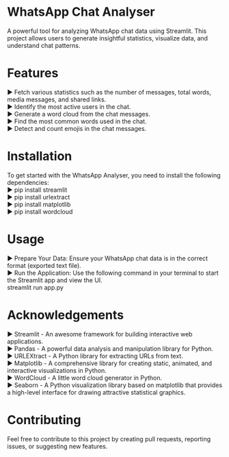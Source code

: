 # WhatsApp Chat Analyser
A powerful tool for analyzing WhatsApp chat data using Streamlit. This project allows users to generate insightful statistics, visualize data, and understand chat patterns.

# Features
►  Fetch various statistics such as the number of messages, total words, media messages, and shared links.<br>
►  Identify the most active users in the chat.<br>
►  Generate a word cloud from the chat messages.<br>
►  Find the most common words used in the chat.<br>
►  Detect and count emojis in the chat messages.<br>

# Installation
To get started with the WhatsApp Analyser, you need to install the following dependencies:<br>
►  pip install streamlit<br>
►  pip install urlextract<br>
►  pip install matplotlib<br>
►  pip install wordcloud<br>

# Usage
►  Prepare Your Data: Ensure your WhatsApp chat data is in the correct format (exported text file).<br>
►  Run the Application: Use the following command in your terminal to start the Streamlit app and view the UI.<br>
        streamlit run app.py

# Acknowledgements
►  Streamlit - An awesome framework for building interactive web applications.<br>
►  Pandas - A powerful data analysis and manipulation library for Python.<br>
►  URLEXtract - A Python library for extracting URLs from text.<br>
►  Matplotlib - A comprehensive library for creating static, animated, and interactive visualizations in Python.<br>
►  WordCloud - A little word cloud generator in Python.<br>
►  Seaborn - A Python visualization library based on matplotlib that provides a high-level interface for drawing attractive statistical graphics.<br>

# Contributing
Feel free to contribute to this project by creating pull requests, reporting issues, or suggesting new features.
